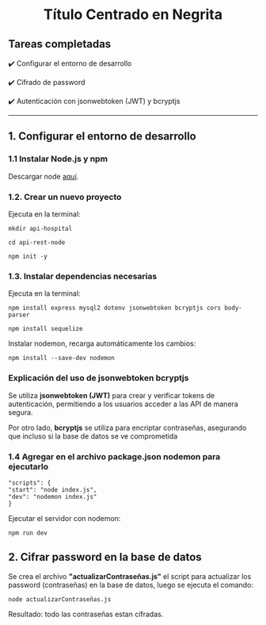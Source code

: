 <h1 align="center"><strong>Título Centrado en Negrita</strong></h1>

## Tareas completadas

✔️ Configurar el entorno de desarrollo

✔️ Cifrado de password

✔️ Autenticación con jsonwebtoken (JWT) y bcryptjs

---

## 1. Configurar el entorno de desarrollo 

### 1.1 Instalar Node.js y npm

Descargar node [aquí](https://nodejs.org/es).

### 1.2. Crear un nuevo proyecto

Ejecuta en la terminal:

    mkdir api-hospital

    cd api-rest-node

    npm init -y

### 1.3. Instalar dependencias necesarias

Ejecuta en la terminal:

    npm install express mysql2 dotenv jsonwebtoken bcryptjs cors body-parser
    
    npm install sequelize 

Instalar nodemon, recarga automáticamente los cambios:

    npm install --save-dev nodemon

### Explicación del uso de jsonwebtoken bcryptjs
 Se utiliza **jsonwebtoken (JWT)**  para crear y verificar tokens de autenticación, permitiendo a los usuarios acceder a las API de manera segura.
 
 Por otro lado, **bcryptjs** se utiliza para encriptar contraseñas, asegurando que incluso si la base de datos se ve comprometida
### 1.4 Agregar en el archivo package.json nodemon para ejecutarlo 

    "scripts": {
    "start": "node index.js",
    "dev": "nodemon index.js"
    }

Ejecutar el servidor con nodemon:

    npm run dev

## 2. Cifrar password en la base de datos
Se crea el archivo **"actualizarContraseñas.js"** el script para actualizar los password (contraseñas) en la base de datos, luego se ejecuta el comando:

    node actualizarContraseñas.js
    
Resultado: todo las contraseñas estan cifradas.
